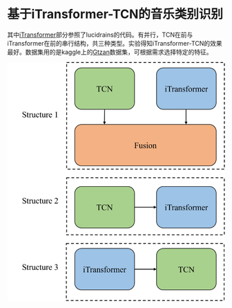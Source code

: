# 基于iTransformer-TCN的音乐类别识别

其中[iTransformer](https://github.com/lucidrains/iTransformer)部分参照了lucidrains的代码。有并行，TCN在前与iTransformer在前的串行结构，共三种类型。实验得知iTransformer-TCN的效果最好。数据集用的是kaggle上的[Gtzan](https://www.kaggle.com/datasets/andradaolteanu/gtzan-dataset-music-genre-classification)数据集，可根据需求选择特定的特征。

![模型结构](structure.png)
